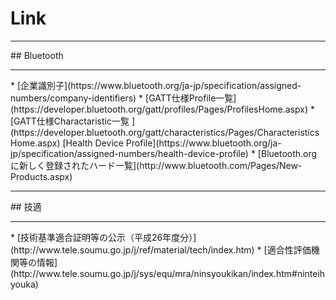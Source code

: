 # Link
<hr>
## Bluetooth
<hr>
* [企業識別子](https://www.bluetooth.org/ja-jp/specification/assigned-numbers/company-identifiers)
* [GATT仕様Profile一覧](https://developer.bluetooth.org/gatt/profiles/Pages/ProfilesHome.aspx)
* [GATT仕様Charactaristic一覧
](https://developer.bluetooth.org/gatt/characteristics/Pages/CharacteristicsHome.aspx)
[Health Device Profile](https://www.bluetooth.org/ja-jp/specification/assigned-numbers/health-device-profile)
* [Bluetooth.orgに新しく登録されたハード一覧](http://www.bluetooth.com/Pages/New-Products.aspx)<br>

<hr>
## 技適
<hr>
* [技術基準適合証明等の公示（平成26年度分）](http://www.tele.soumu.go.jp/j/ref/material/tech/index.htm)
* [適合性評価機関等の情報](http://www.tele.soumu.go.jp/j/sys/equ/mra/ninsyoukikan/index.htm#ninteihyouka)